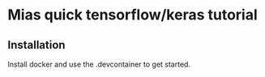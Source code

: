 # Mias quick tensorflow/keras tutorial

## Installation
Install docker and use the .devcontainer to get started.
